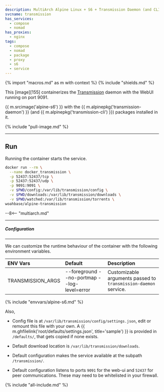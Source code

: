 ```yaml
---
description: MultiArch Alpine Linux + S6 + Transmission Daemon (and CLI)
svcname: transmission
has_services:
  - compose
  - nomad
has_proxies:
  - nginx
tags:
  - compose
  - nomad
  - package
  - proxy
  - s6
  - service
---
```


{% import "macros.md" as m with context %}
{% include "shields.md" %}

This [image][155] containerizes the [Transmission][1] daemon with
the WebUI running on port 9091.

{{ m.srcimage('alpine-s6') }} with the {{ m.alpinepkg('transmission-daemon') }}
(and {{ m.alpinepkg('transmission-cli') }}) packages installed in it.

{% include "pull-image.md" %}

---
Run
---

Running the container starts the service.

``` sh
docker run --rm \
  --name docker_transmission \
  -p 52437:52437/tcp \
  -p 52437:52437/udp \
  -p 9091:9091 \
  -v $PWD/config:/var/lib/transmission/config \
  -v $PWD/downloads:/var/lib/transmission/downloads \
  -v $PWD/watched:/var/lib/transmission/torrents \
woahbase/alpine-transmission
```

--8<-- "multiarch.md"

---
##### Configuration
---

We can customize the runtime behaviour of the container with the
following environment variables.

| ENV Vars          | Default                                     | Description
| :---              | :---                                        | :---
| TRANSMISSION_ARGS | --foreground --no-portmap --log-level=error | Customizable arguments passed to `transmission-daemon` service.
{% include "envvars/alpine-s6.md" %}

Also,

* Config file is at `/var/lib/transmission/config/settings.json`,
  edit or remount this file with your own. A {{
  m.ghfilelink('root/defaults/settings.json', title='sample') }}
  is provided in `/defaults/`, that gets copied if none exists.

* Default download location is `/var/lib/transmission/downloads`.

* Default configuration makes the service available at the subpath
  `/transmission/`.

* Default configuration listens to ports `9091` for the web-ui and
  `52437` for peer communications. These may need to be
  whitelisted in your firewall.

[1]: http://transmissionbt.com/

{% include "all-include.md" %}
